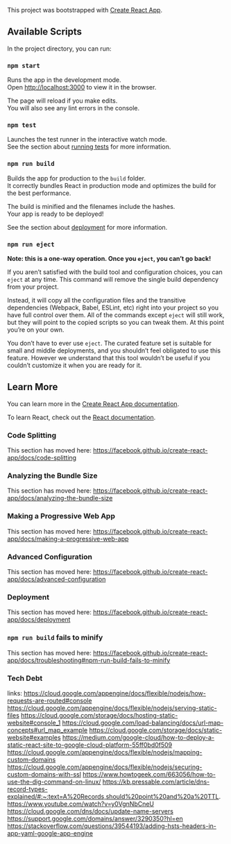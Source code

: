 This project was bootstrapped with [Create React App](https://github.com/facebook/create-react-app).

## Available Scripts

In the project directory, you can run:

### `npm start`

Runs the app in the development mode.<br />
Open [http://localhost:3000](http://localhost:3000) to view it in the browser.

The page will reload if you make edits.<br />
You will also see any lint errors in the console.

### `npm test`

Launches the test runner in the interactive watch mode.<br />
See the section about [running tests](https://facebook.github.io/create-react-app/docs/running-tests) for more information.

### `npm run build`

Builds the app for production to the `build` folder.<br />
It correctly bundles React in production mode and optimizes the build for the best performance.

The build is minified and the filenames include the hashes.<br />
Your app is ready to be deployed!

See the section about [deployment](https://facebook.github.io/create-react-app/docs/deployment) for more information.

### `npm run eject`

**Note: this is a one-way operation. Once you `eject`, you can’t go back!**

If you aren’t satisfied with the build tool and configuration choices, you can `eject` at any time. This command will remove the single build dependency from your project.

Instead, it will copy all the configuration files and the transitive dependencies (Webpack, Babel, ESLint, etc) right into your project so you have full control over them. All of the commands except `eject` will still work, but they will point to the copied scripts so you can tweak them. At this point you’re on your own.

You don’t have to ever use `eject`. The curated feature set is suitable for small and middle deployments, and you shouldn’t feel obligated to use this feature. However we understand that this tool wouldn’t be useful if you couldn’t customize it when you are ready for it.

## Learn More

You can learn more in the [Create React App documentation](https://facebook.github.io/create-react-app/docs/getting-started).

To learn React, check out the [React documentation](https://reactjs.org/).

### Code Splitting

This section has moved here: https://facebook.github.io/create-react-app/docs/code-splitting

### Analyzing the Bundle Size

This section has moved here: https://facebook.github.io/create-react-app/docs/analyzing-the-bundle-size

### Making a Progressive Web App

This section has moved here: https://facebook.github.io/create-react-app/docs/making-a-progressive-web-app

### Advanced Configuration

This section has moved here: https://facebook.github.io/create-react-app/docs/advanced-configuration

### Deployment

This section has moved here: https://facebook.github.io/create-react-app/docs/deployment

### `npm run build` fails to minify

This section has moved here: https://facebook.github.io/create-react-app/docs/troubleshooting#npm-run-build-fails-to-minify

### Tech Debt ###
links:
https://cloud.google.com/appengine/docs/flexible/nodejs/how-requests-are-routed#console
https://cloud.google.com/appengine/docs/flexible/nodejs/serving-static-files
https://cloud.google.com/storage/docs/hosting-static-website#console_1
https://cloud.google.com/load-balancing/docs/url-map-concepts#url_map_example
https://cloud.google.com/storage/docs/static-website#examples
https://medium.com/google-cloud/how-to-deploy-a-static-react-site-to-google-cloud-platform-55ff0bd0f509
https://cloud.google.com/appengine/docs/flexible/nodejs/mapping-custom-domains
https://cloud.google.com/appengine/docs/flexible/nodejs/securing-custom-domains-with-ssl
https://www.howtogeek.com/663056/how-to-use-the-dig-command-on-linux/
https://kb.pressable.com/article/dns-record-types-explained/#:~:text=A%20Records,should%20point%20and%20a%20TTL.
https://www.youtube.com/watch?v=y0VgnNbCneU
https://cloud.google.com/dns/docs/update-name-servers
https://support.google.com/domains/answer/3290350?hl=en
https://stackoverflow.com/questions/39544193/adding-hsts-headers-in-app-yaml-google-app-engine

